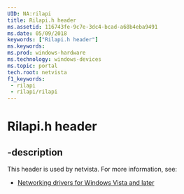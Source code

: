 ```yaml
---
UID: NA:rilapi
title: Rilapi.h header
ms.assetid: 116743fe-9c7e-3dc4-bcad-a68b4eba9491
ms.date: 05/09/2018
keywords: ["Rilapi.h header"]
ms.keywords: 
ms.prod: windows-hardware
ms.technology: windows-devices
ms.topic: portal
tech.root: netvista
f1_keywords:
 - rilapi
 - rilapi/rilapi
---
```


# Rilapi.h header


## -description

This header is used by netvista. For more information, see:

- [Networking drivers for Windows Vista and later](../_netvista/index.md)

